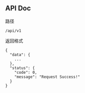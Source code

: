## **API Doc**

路径

```
/api/v1
```

返回格式

```
{
  "data": {
    ...
  },
  "status": {
    "code": 0,
    "message": "Request Success!"
  }
}
```